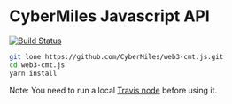 # CyberMiles Javascript API
[![Build Status](https://travis-ci.org/CyberMiles/web3-cmt.js.svg?branch=master)](https://travis-ci.org/CyberMiles/web3-cmt.js)

```bash
git lone https://github.com/CyberMiles/web3-cmt.js.git
cd web3-cmt.js
yarn install
```

Note: You need to run a local [Travis node](https://github.com/CyberMiles/travis/tree/stake/README.md) before using it.
